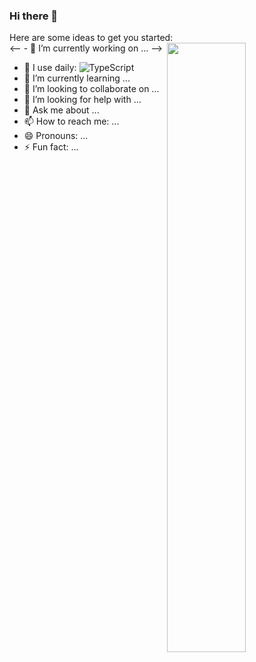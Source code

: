 ### Hi there 👋



Here are some ideas to get you started:             
[<img align="right" width="50%" src="https://github-readme-stats.vercel.app/api?username=Rthong&theme=dark&show_icons=true">](https://metrics.lecoq.io/Rthong?template=classic)
<-- - 🔭 I’m currently working on ... -->
- 🚀 I use daily: 
  ![TypeScript](https://img.shields.io/badge/-TypeScript-black?style=plastic&logo=typescript)
- 🌱 I’m currently learning ...
- 👯 I’m looking to collaborate on ...
- 🤔 I’m looking for help with ...
- 💬 Ask me about ...
- 📫 How to reach me: ...
- 😄 Pronouns: ...
- ⚡ Fun fact: ...


